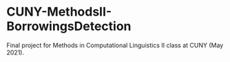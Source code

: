 # CUNY-MethodsII-BorrowingsDetection

Final project for Methods in Computational Linguistics II class at CUNY (May 2021).

